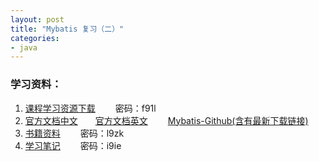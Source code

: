 ```yaml
---
layout: post
title: "Mybatis 复习（二）"
categories:
- java
---
```

### 学习资料： ###
1. [课程学习资源下载](http://pan.baidu.com/s/1o7BoTOu) &emsp;&emsp;密码：f91l
2. [官方文档中文](http://www.mybatis.org/mybatis-3/zh/index.html)&emsp;&emsp;[官方文档英文](http://www.mybatis.org/mybatis-3/) &emsp;&emsp;[Mybatis-Github(含有最新下载链接)](https://github.com/mybatis/mybatis-3/)
3. [书籍资料](http://pan.baidu.com/s/1jHH2DAu)&emsp;&emsp; 密码：l9zk
4. [学习笔记](http://pan.baidu.com/s/1mhSoiSC)&emsp;&emsp; 密码：i9ie
